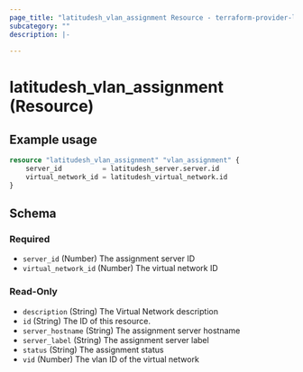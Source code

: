 ```yaml
---
page_title: "latitudesh_vlan_assignment Resource - terraform-provider-latitudesh"
subcategory: ""
description: |-
  
---
```


# latitudesh_vlan_assignment (Resource)



## Example usage

```terraform
resource "latitudesh_vlan_assignment" "vlan_assignment" {
    server_id          = latitudesh_server.server.id
    virtual_network_id = latitudesh_virtual_network.id
}
```

<!-- schema generated by tfplugindocs -->
## Schema

### Required

- `server_id` (Number) The assignment server ID
- `virtual_network_id` (Number) The virtual network ID

### Read-Only

- `description` (String) The Virtual Network description
- `id` (String) The ID of this resource.
- `server_hostname` (String) The assignment server hostname
- `server_label` (String) The assignment server label
- `status` (String) The assignment status
- `vid` (Number) The vlan ID of the virtual network